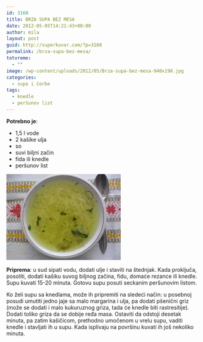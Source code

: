 ```yaml
---
id: 3160
title: BRZA SUPA BEZ MESA
date: 2012-05-05T14:21:43+00:00
author: mila
layout: post
guid: http://superkuvar.com/?p=3160
permalink: /brza-supa-bez-mesa/
totvreme:
  - ""
image: /wp-content/uploads/2012/05/Brza-supa-bez-mesa-940x198.jpg
categories:
  - supe i čorbe
tags:
  - knedle
  - peršunov list
---
```

**Potrebno je**:

  * 1,5 l vode
  * 2 kašike ulja
  * so
  * suvi biljni začin
  * fida ili knedle
  * peršunov list

<img class="alignnone size-medium wp-image-3163" title="Brza supa bez mesa" src="/wp-content/uploads/2012/05/Brza-supa-bez-mesa-300x225.jpg" alt="" width="300" height="225" /> 

**Priprema**: u sud sipati vodu, dodati ulje i staviti na štednjak. Kada proključa, posoliti, dodati kašiku suvog biljnog začina, fidu, domaće rezance ili knedle. Supu kuvati 15-20 minuta. Gotovu supu posuti seckanim peršunovim listom.

Ko želi supu sa knedlama, može ih pripremiti na sledeći način: u posebnoj posudi umutiti jedno jaje sa malo margarina i ulja, pa dodati pšenični griz (može se dodati i malo kukuruznog griza, tada će knedle biti rastresitije). Dodati toliko griza da se dobije ređa masa. Ostaviti da odstoji desetak minuta, pa zatim kašičicom, prethodno umočenom u vrelu supu, vaditi knedle i stavljati ih u supu. Kada isplivaju na površinu kuvati ih još nekoliko minuta.